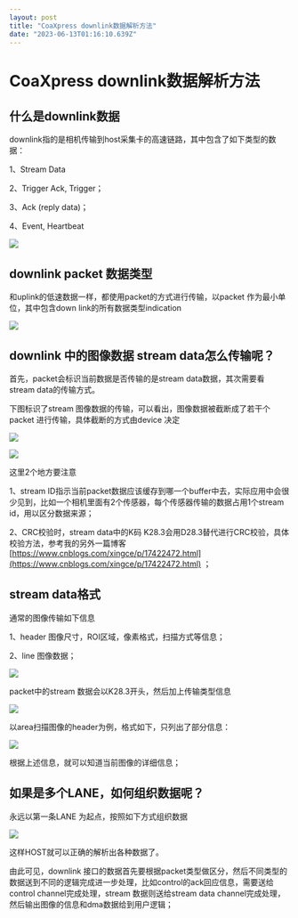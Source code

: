 ```yaml
---
layout: post
title: "CoaXpress downlink数据解析方法"
date: "2023-06-13T01:16:10.639Z"
---
```

CoaXpress downlink数据解析方法
========================

什么是downlink数据
-------------

downlink指的是相机传输到host采集卡的高速链路，其中包含了如下类型的数据：

1、Stream Data

2、Trigger Ack, Trigger；

3、Ack (reply data)；

4、Event, Heartbeat

![](https://img2023.cnblogs.com/blog/2747207/202306/2747207-20230612223838391-2043756234.png)

downlink packet 数据类型
--------------------

和uplink的低速数据一样，都使用packet的方式进行传输，以packet 作为最小单位，其中包含down link的所有数据类型indication

![](https://img2023.cnblogs.com/blog/2747207/202306/2747207-20230612223956061-1687907039.png)

downlink 中的图像数据 stream data怎么传输呢？
---------------------------------

首先，packet会标识当前数据是否传输的是stream data数据，其次需要看stream data的传输方式。

下图标识了stream 图像数据的传输，可以看出，图像数据被截断成了若干个packet 进行传输，具体截断的方式由device 决定

![](https://img2023.cnblogs.com/blog/2747207/202306/2747207-20230612224421548-2122090366.png)

![](https://img2023.cnblogs.com/blog/2747207/202306/2747207-20230612224650832-1837879748.png)

这里2个地方要注意

1、stream ID指示当前packet数据应该缓存到哪一个buffer中去，实际应用中会很少见到，比如一个相机里面有2个传感器，每个传感器传输的数据占用1个stream id，用以区分数据来源；

2、CRC校验时，stream data中的K码 K28.3会用D28.3替代进行CRC校验，具体校验方法，参考我的另外一篇博客 [https://www.cnblogs.com/xingce/p/17422472.html](https://www.cnblogs.com/xingce/p/17422472.html) ；

stream data格式
-------------

通常的图像传输如下信息

1、header 图像尺寸，ROI区域，像素格式，扫描方式等信息；

2、line 图像数据；

![](https://img2023.cnblogs.com/blog/2747207/202306/2747207-20230612225113534-1362212277.png)

packet中的stream 数据会以K28.3开头，然后加上传输类型信息

![](https://img2023.cnblogs.com/blog/2747207/202306/2747207-20230612225439870-1972637648.png)

以area扫描图像的header为例，格式如下，只列出了部分信息：

![](https://img2023.cnblogs.com/blog/2747207/202306/2747207-20230612225540923-2122830848.png)

根据上述信息，就可以知道当前图像的详细信息；

如果是多个LANE，如何组织数据呢？
------------------

永远以第一条LANE 为起点，按照如下方式组织数据

![](https://img2023.cnblogs.com/blog/2747207/202306/2747207-20230612225751224-166200713.png)

这样HOST就可以正确的解析出各种数据了。

由此可见，downlink 接口的数据首先要根据packet类型做区分，然后不同类型的数据送到不同的逻辑完成进一步处理，比如control的ack回应信息，需要送给control channel完成处理，stream 数据则送给stream data channel完成处理，然后输出图像的信息和dma数据给到用户逻辑；